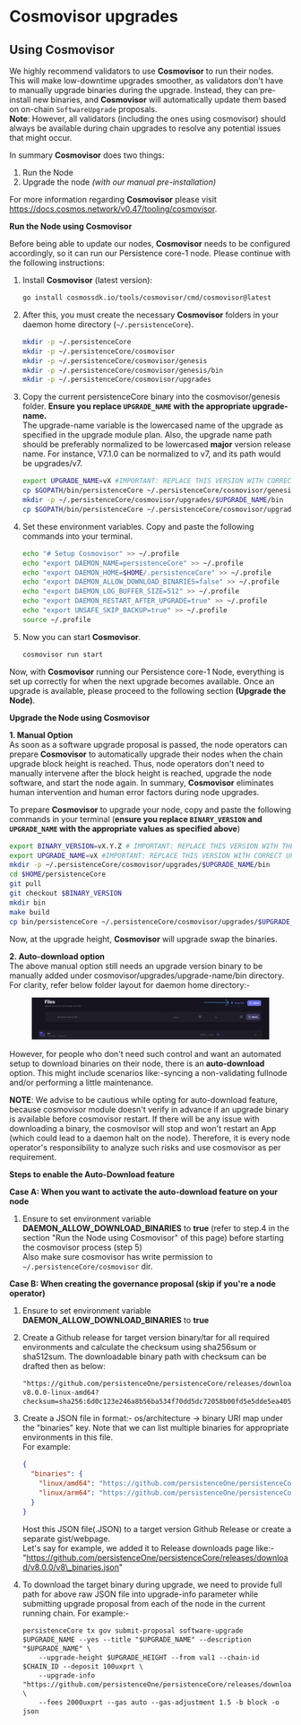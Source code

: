 # Cosmovisor upgrades

## Using Cosmovisor

We highly recommend validators to use **Cosmovisor** to run their nodes. This will make low-downtime upgrades smoother, as validators don't have to manually upgrade binaries during the upgrade. Instead, they can pre-install new binaries, and **Cosmovisor** will automatically update them based on on-chain `SoftwareUpgrade` proposals.\
**Note**: However, all validators (including the ones using cosmovisor) should always be available during chain upgrades to resolve any potential issues that might occur.

In summary **Cosmovisor** does two things:

1. Run the Node
2. Upgrade the node _(with our manual pre-installation)_

For more information regarding **Cosmovisor** please visit https://docs.cosmos.network/v0.47/tooling/cosmovisor.

**Run the Node using Cosmovisor**

Before being able to update our nodes, **Cosmovisor** needs to be configured accordingly, so it can run our Persistence core-1 node. Please continue with the following instructions:

1.  Install **Cosmovisor** (latest version):

    ```bash
    go install cosmossdk.io/tools/cosmovisor/cmd/cosmovisor@latest
    ```
2.  After this, you must create the necessary **Cosmovisor** folders in your daemon home directory (`~/.persistenceCore`).

    ```bash
    mkdir -p ~/.persistenceCore
    mkdir -p ~/.persistenceCore/cosmovisor
    mkdir -p ~/.persistenceCore/cosmovisor/genesis
    mkdir -p ~/.persistenceCore/cosmovisor/genesis/bin
    mkdir -p ~/.persistenceCore/cosmovisor/upgrades
    ```
3.  Copy the current persistenceCore binary into the cosmovisor/genesis folder. **Ensure you replace `UPGRADE_NAME` with the appropriate upgrade-name.**\
    The upgrade-name variable is the lowercased name of the upgrade as specified in the upgrade module plan. Also, the upgrade name path should be preferably normalized to be lowercased **major** version release name. For instance, V7.1.0 can be normalized to v7, and its path would be upgrades/v7.

    ```bash
    export UPGRADE_NAME=vX #IMPORTANT: REPLACE THIS VERSION WITH CORRECT UPGRADE NAME e.g. v7
    cp $GOPATH/bin/persistenceCore ~/.persistenceCore/cosmovisor/genesis/bin
    mkdir -p ~/.persistenceCore/cosmovisor/upgrades/$UPGRADE_NAME/bin
    cp $GOPATH/bin/persistenceCore ~/.persistenceCore/cosmovisor/upgrades/$UPGRADE_NAME/bin
    ```
4.  Set these environment variables. Copy and paste the following commands into your terminal.

    ```bash
    echo "# Setup Cosmovisor" >> ~/.profile
    echo "export DAEMON_NAME=persistenceCore" >> ~/.profile
    echo "export DAEMON_HOME=$HOME/.persistenceCore" >> ~/.profile
    echo "export DAEMON_ALLOW_DOWNLOAD_BINARIES=false" >> ~/.profile
    echo "export DAEMON_LOG_BUFFER_SIZE=512" >> ~/.profile
    echo "export DAEMON_RESTART_AFTER_UPGRADE=true" >> ~/.profile
    echo "export UNSAFE_SKIP_BACKUP=true" >> ~/.profile
    source ~/.profile
    ```
5.  Now you can start **Cosmovisor**.

    ```bash
    cosmovisor run start
    ```

Now, with **Cosmovisor** running our Persistence core-1 Node, everything is set up correctly for when the next upgrade becomes available. Once an upgrade is available, please proceed to the following section **(Upgrade the Node)**.

**Upgrade the Node using Cosmovisor**

**1. Manual Option**\
As soon as a software upgrade proposal is passed, the node operators can prepare **Cosmovisor** to automatically upgrade their nodes when the chain upgrade block height is reached. Thus, node operators don't need to manually intervene after the block height is reached, upgrade the node software, and start the node again. In summary, **Cosmovisor** eliminates human intervention and human error factors during node upgrades.

To prepare **Cosmovisor** to upgrade your node, copy and paste the following commands in your terminal (**ensure you replace `BINARY_VERSION` and `UPGRADE_NAME` with the appropriate values as specified above**)

```bash
export BINARY_VERSION=vX.Y.Z # IMPORTANT: REPLACE THIS VERSION WITH THE APPROPRIATE UPGRADE VERSION
export UPGRADE_NAME=vX #IMPORTANT: REPLACE THIS VERSION WITH CORRECT UPGRADE NAME e.g. v7
mkdir -p ~/.persistenceCore/cosmovisor/upgrades/$UPGRADE_NAME/bin
cd $HOME/persistenceCore
git pull
git checkout $BINARY_VERSION
mkdir bin
make build
cp bin/persistenceCore ~/.persistenceCore/cosmovisor/upgrades/$UPGRADE_NAME/bin
```

Now, at the upgrade height, **Cosmovisor** will upgrade swap the binaries.

**2. Auto-download option**\
The above manual option still needs an upgrade version binary to be manually added under cosmovisor/upgrades/upgrade-name/bin directory. For clarity, refer below folder layout for daemon home directory:-

<figure><img src="../../../.gitbook/assets/image (2).png" alt=""><figcaption></figcaption></figure>

However, for people who don't need such control and want an automated setup to download binaries on their node, there is an **auto-download** option. This might include scenarios like:-syncing a non-validating fullnode and/or performing a little maintenance.

**NOTE**: We advise to be cautious while opting for auto-download feature, because cosmovisor module doesn't verify in advance if an upgrade binary is available before cosmovisor restart. If there will be any issue with downloading a binary, the cosmovisor will stop and won't restart an App (which could lead to a daemon halt on the node). Therefore, it is every node operator's responsibility to analyze such risks and use cosmovisor as per requirement.

**Steps to enable the Auto-Download feature**

**Case A: When you want to activate the auto-download feature on your node**

1. Ensure to set environment variable **DAEMON\_ALLOW\_DOWNLOAD\_BINARIES** to **true** (refer to step.4 in the section "Run the Node using Cosmovisor" of this page) before starting the cosmovisor process (step 5)  
Also make sure cosmovisor has write permission to `~/.persistenceCore/cosmovisor` dir.

**Case B: When creating the governance proposal (skip if you're a node operator)**

1. Ensure to set environment variable **DAEMON\_ALLOW\_DOWNLOAD\_BINARIES** to **true**
2.  Create a Github release for target version binary/tar for all required environments and calculate the checksum using sha256sum or sha512sum. The downloadable binary path with checksum can be drafted then as below:

    ```
    "https://github.com/persistenceOne/persistenceCore/releases/download/v8.0.0/persistenceCore-v8.0.0-linux-amd64?checksum=sha256:6d0c123e246a8b56ba534f70dd5dc72058b00fd5e5dde5ea40509ff51efc42e2"
    ```
3.  Create a JSON file in format:- os/architecture -> binary URI map under the "binaries" key. Note that we can list multiple binaries for appropriate environments in this file.\
    For example:

    ```json
    {
      "binaries": {
        "linux/amd64": "https://github.com/persistenceOne/persistenceCore/releases/download/v8.0.0/persistenceCore-v8.0.0-linux-amd64?checksum=sha256:6d0c123e246a8b56ba534f70dd5dc72058b00fd5e5dde5ea40509ff51efc42e2",
        "linux/arm64": "https://github.com/persistenceOne/persistenceCore/releases/download/v8.0.0/persistenceCore-v8.0.0-linux-arm64?checksum=sha256:a0afbbe35eda3d5e52a7907bcae296415e84b3ff6c7da97429d91f324004a5ab"
      }
    }
    ```

    Host this JSON file(.JSON) to a target version Github Release or create a separate gist/webpage.\
    Let's say for example, we added it to Release downloads page like:- "https://github.com/persistenceOne/persistenceCore/releases/download/v8.0.0/v8\_binaries.json"
4.  To download the target binary during upgrade, we need to provide full path for above raw JSON file into upgrade-info parameter while submitting upgrade proposal from each of the node in the current running chain. For example:-

    ```shell
    persistenceCore tx gov submit-proposal software-upgrade $UPGRADE_NAME --yes --title "$UPGRADE_NAME" --description "$UPGRADE_NAME" \
        --upgrade-height $UPGRADE_HEIGHT --from val1 --chain-id $CHAIN_ID --deposit 100uxprt \
        --upgrade-info "https://github.com/persistenceOne/persistenceCore/releases/download/v8.0.0/raw/v8_binaries.json" \
        --fees 2000uxprt --gas auto --gas-adjustment 1.5 -b block -o json
    ```
